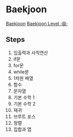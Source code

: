 # Baekjoon
<a href='https://www.acmicpc.net/step'>Baekjoon</a>
<a href='https://solved.ac/profile/yeanvely'>Baekjoon Level ::smile::</a>

## Steps
1. 입출력과 사칙연산
2. if문
3. for문
4. while문
5. 1차원 배열
6. 함수
7. 문자열
8. 기본 수학 1
9. 기본 수학 2
10. 재귀
11. 브루트 포스
12. 정렬
13. 집합과 맵

